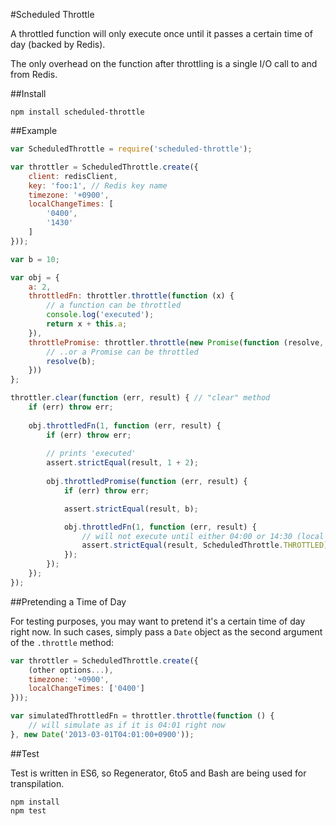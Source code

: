 #Scheduled Throttle

A throttled function will only execute once until it passes a certain time of day (backed by Redis).

The only overhead on the function after throttling is a single I/O call to and from Redis.

##Install

```
npm install scheduled-throttle
```

##Example

```JavaScript
var ScheduledThrottle = require('scheduled-throttle');

var throttler = ScheduledThrottle.create({
    client: redisClient,
    key: 'foo:1', // Redis key name
    timezone: '+0900',
    localChangeTimes: [
        '0400',
        '1430'
    ]
}));

var b = 10;

var obj = {
    a: 2,
    throttledFn: throttler.throttle(function (x) {
        // a function can be throttled
        console.log('executed');
        return x + this.a;
    }),
    throttlePromise: throttler.throttle(new Promise(function (resolve, reject) {
        // ..or a Promise can be throttled
        resolve(b);
    }))
};

throttler.clear(function (err, result) { // "clear" method
    if (err) throw err;
     
    obj.throttledFn(1, function (err, result) {
        if (err) throw err;
        
        // prints 'executed'
        assert.strictEqual(result, 1 + 2);
    
        obj.throttledPromise(function (err, result) {
            if (err) throw err;

            assert.strictEqual(result, b);

            obj.throttledFn(1, function (err, result) {
                // will not execute until either 04:00 or 14:30 (local time)
                assert.strictEqual(result, ScheduledThrottle.THROTTLED); // status code THROTTLED
            });
        });
    }); 
});

```

##Pretending a Time of Day

For testing purposes, you may want to pretend it's a certain time of day right now. In such cases, simply pass a `Date`
object as the second argument of the `.throttle` method:

```JavaScript
var throttler = ScheduledThrottle.create({
    (other options...),
    timezone: '+0900',
    localChangeTimes: ['0400']
}));

var simulatedThrottledFn = throttler.throttle(function () {
    // will simulate as if it is 04:01 right now
}, new Date('2013-03-01T04:01:00+0900'));
```

##Test

Test is written in ES6, so Regenerator, 6to5 and Bash are being used for transpilation.

```
npm install
npm test
```
